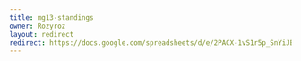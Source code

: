 ```yaml
---
title: mg13-standings
owner: Rozyroz
layout: redirect
redirect: https://docs.google.com/spreadsheets/d/e/2PACX-1vS1r5p_SnYiJB7YWg82NmcfwfBBuxHMQSMhhklb5Ede8yyvC9u5IOJRarGc914rB7db5ejeN1EiCVP1/pubhtml#
---
```

